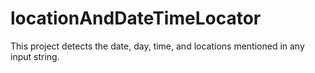 # locationAndDateTimeLocator
This project detects the date, day, time, and locations mentioned in any input string.
